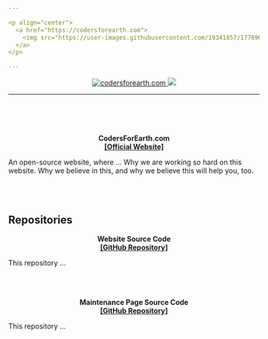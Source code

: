```yaml
---

<p align="center">
  <a href="https://codersforearth.com">
    <img src="https://user-images.githubusercontent.com/19341857/177896292-0837342f-120b-430b-a9bf-d4147f86f896.svg" width="350">
  </a>
</p>

---
```


<p align="center">
  <a href="https://github.com/CodersForEarth/codersforearth.com">
    <img alt="codersforearth.com" src="https://img.shields.io/badge/GitHub-codersforearth.com-brightgreen">
  </a>
  <a href="https://github.com/CodersForEarth/codersforearth.com/blob/main/LICENSE">
    <img src="https://badgen.net/github/license/CodersForEarth/codersforearth.com">
  </a>
</p>

---

<br>
<br>
<br>

<p align="center">
  <b>
    CodersForEarth.com<br>
    <a href="https://codersforearth.com">
      [Official Website]
    </a>
  </b>
</p>


An open-source website, where ...
Why we are working so hard on
this website. Why we believe in this,
and why we believe this will help you, too.

<br>
<br>

## Repositories

<p align="center">
  <b>
    Website Source Code<br>
    <a href="https://github.com/CodersForEarth/codersforearth.com">
      [GitHub Repository]
    </a>
  </b>
</p>

This repository ...

<br>
<br>

<p align="center">
  <b>
    Maintenance Page Source Code<br>
    <a href="https://github.com/CodersForEarth/maintenance-page">
      [GitHub Repository]
    </a>
  </b>
</p>

This repository ...
